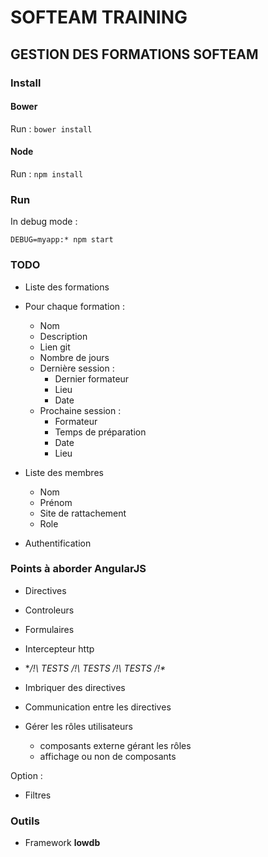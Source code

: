 # SOFTEAM TRAINING

## GESTION DES FORMATIONS SOFTEAM

### Install

#### Bower

Run : `bower install`

#### Node

Run : `npm install`

### Run

In debug mode :

`DEBUG=myapp:* npm start`


### TODO

* Liste des formations

* Pour chaque formation :
	* Nom
	* Description
	* Lien git
	* Nombre de jours
	* Dernière session :
		- Dernier formateur
		- Lieu
		- Date
	* Prochaine session :
		- Formateur
		- Temps de préparation
		- Date
		- Lieu

* Liste des membres
	* Nom
	* Prénom
	* Site de rattachement
	* Role

* Authentification


### Points à aborder AngularJS

* Directives
* Controleurs
* Formulaires
* Intercepteur http


* **/!\ TESTS /!\ TESTS /!\ TESTS /!\**


* Imbriquer des directives
* Communication entre les directives
* Gérer les rôles utilisateurs
	- composants externe gérant les rôles
	- affichage ou non de composants

Option :
* Filtres


### Outils

* Framework **lowdb**